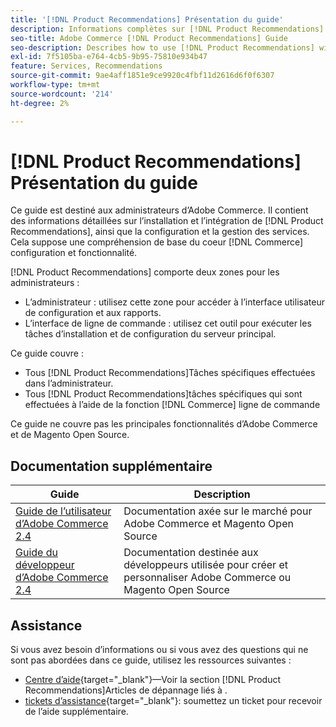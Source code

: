 ```yaml
---
title: '[!DNL Product Recommendations] Présentation du guide'
description: Informations complètes sur [!DNL Product Recommendations] pour les administrateurs Adobe Commerce, y compris l’installation et l’intégration
seo-title: Adobe Commerce [!DNL Product Recommendations] Guide
seo-description: Describes how to use [!DNL Product Recommendations] with Adobe Commerce.
exl-id: 7f5105ba-e764-4cb5-9b95-75810e934b47
feature: Services, Recommendations
source-git-commit: 9ae4aff1851e9ce9920c4fbf11d2616d6f0f6307
workflow-type: tm+mt
source-wordcount: '214'
ht-degree: 2%

---
```


# [!DNL Product Recommendations] Présentation du guide

Ce guide est destiné aux administrateurs d’Adobe Commerce. Il contient des informations détaillées sur l’installation et l’intégration de [!DNL Product Recommendations], ainsi que la configuration et la gestion des services. Cela suppose une compréhension de base du coeur [!DNL Commerce] configuration et fonctionnalité.

[!DNL Product Recommendations] comporte deux zones pour les administrateurs :

* L’administrateur : utilisez cette zone pour accéder à l’interface utilisateur de configuration et aux rapports.
* L’interface de ligne de commande : utilisez cet outil pour exécuter les tâches d’installation et de configuration du serveur principal.

Ce guide couvre :

* Tous [!DNL Product Recommendations]Tâches spécifiques effectuées dans l’administrateur.
* Tous [!DNL Product Recommendations]tâches spécifiques qui sont effectuées à l’aide de la fonction [!DNL Commerce] ligne de commande

Ce guide ne couvre pas les principales fonctionnalités d’Adobe Commerce et de Magento Open Source.

## Documentation supplémentaire

| Guide  | Description |
|------ | ----------- |
| [Guide de l’utilisateur d’Adobe Commerce 2.4](https://experienceleague.adobe.com/docs/commerce.html) | Documentation axée sur le marché pour Adobe Commerce et Magento Open Source |
| [Guide du développeur d’Adobe Commerce 2.4](https://developer.adobe.com/commerce/docs) | Documentation destinée aux développeurs utilisée pour créer et personnaliser Adobe Commerce ou Magento Open Source |

## Assistance

Si vous avez besoin d’informations ou si vous avez des questions qui ne sont pas abordées dans ce guide, utilisez les ressources suivantes :

* [Centre d’aide](https://experienceleague.adobe.com/docs/commerce-knowledge-base/kb/help-center-guide/magento-help-center-user-guide.html#submit-tickets){target="_blank"}—Voir la section [!DNL Product Recommendations]Articles de dépannage liés à .
* [tickets d’assistance](https://experienceleague.adobe.com/docs/commerce-knowledge-base/kb/help-center-guide/magento-help-center-user-guide.html#submit-ticket){target="_blank"}: soumettez un ticket pour recevoir de l’aide supplémentaire.
